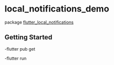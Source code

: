 # local_notifications_demo

package
[flutter_local_notifications](https://pub.dev/packages/flutter_local_notifications)


## Getting Started

-flutter pub get

-flutter run
